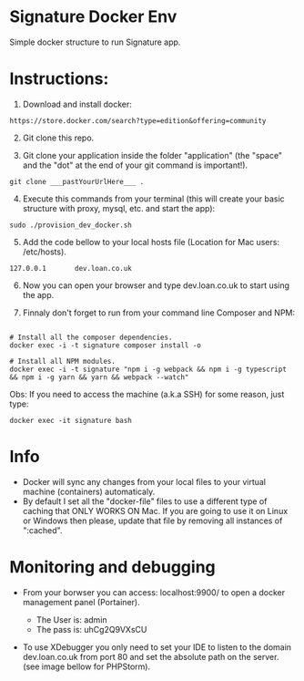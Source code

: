 # Signature Docker Env
Simple docker structure to run Signature app.

# Instructions:

1. Download and install docker:
``` 
https://store.docker.com/search?type=edition&offering=community 
```

2. Git clone this repo.

3. Git clone your application inside the folder "application" (the "space" and the "dot" at the end of your git command is important!).
```
git clone ___pastYourUrlHere___ .
```

4. Execute this commands from your terminal (this will create your basic structure with proxy, mysql, etc. and start the app): 
```
sudo ./provision_dev_docker.sh
```

5. Add the code bellow to your local hosts file (Location for Mac users: /etc/hosts).
```
127.0.0.1       dev.loan.co.uk
```

6. Now you can open your browser and type dev.loan.co.uk to start using the app.

7. Finnaly don't forget to run from your command line Composer and NPM:
```

# Install all the composer dependencies.
docker exec -i -t signature composer install -o

# Install all NPM modules.
docker exec -i -t signature "npm i -g webpack && npm i -g typescript && npm i -g yarn && yarn && webpack --watch"
```

Obs: If you need to access the machine (a.k.a SSH) for some reason, just type:
```
docker exec -it signature bash
```

# Info
- Docker will sync any changes from your local files to your virtual machine (containers) automaticaly.
- By default I set all the "docker-file" files to use a different type of caching that ONLY WORKS ON Mac. If you are going to use it on Linux or Windows then please, update that file by removing all instances of ":cached".

# Monitoring and debugging

- From your borwser you can access: localhost:9900/ to open a docker management panel (Portainer). 
	- The User is: admin 
	- The pass is: uhCg2Q9VXsCU
	
- To use XDebugger you only need to set your IDE to listen to the domain dev.loan.co.uk from port 80 and set the absolute path on the server. (see image bellow for PHPStorm).